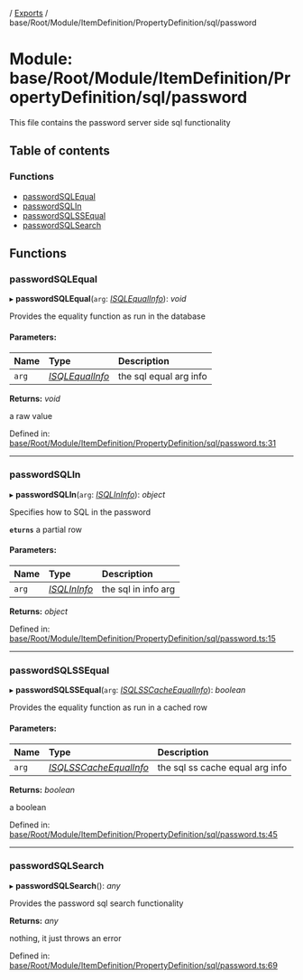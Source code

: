[](../README.md) / [Exports](../modules.md) / base/Root/Module/ItemDefinition/PropertyDefinition/sql/password

# Module: base/Root/Module/ItemDefinition/PropertyDefinition/sql/password

This file contains the password server side sql functionality

## Table of contents

### Functions

- [passwordSQLEqual](base_root_module_itemdefinition_propertydefinition_sql_password.md#passwordsqlequal)
- [passwordSQLIn](base_root_module_itemdefinition_propertydefinition_sql_password.md#passwordsqlin)
- [passwordSQLSSEqual](base_root_module_itemdefinition_propertydefinition_sql_password.md#passwordsqlssequal)
- [passwordSQLSearch](base_root_module_itemdefinition_propertydefinition_sql_password.md#passwordsqlsearch)

## Functions

### passwordSQLEqual

▸ **passwordSQLEqual**(`arg`: [*ISQLEqualInfo*](../interfaces/base_root_module_itemdefinition_propertydefinition_types.isqlequalinfo.md)): *void*

Provides the equality function as run in the database

#### Parameters:

Name | Type | Description |
:------ | :------ | :------ |
`arg` | [*ISQLEqualInfo*](../interfaces/base_root_module_itemdefinition_propertydefinition_types.isqlequalinfo.md) | the sql equal arg info   |

**Returns:** *void*

a raw value

Defined in: [base/Root/Module/ItemDefinition/PropertyDefinition/sql/password.ts:31](https://github.com/onzag/itemize/blob/5fcde7cf/base/Root/Module/ItemDefinition/PropertyDefinition/sql/password.ts#L31)

___

### passwordSQLIn

▸ **passwordSQLIn**(`arg`: [*ISQLInInfo*](../interfaces/base_root_module_itemdefinition_propertydefinition_types.isqlininfo.md)): *object*

Specifies how to SQL in the password

**`eturns`** a partial row

#### Parameters:

Name | Type | Description |
:------ | :------ | :------ |
`arg` | [*ISQLInInfo*](../interfaces/base_root_module_itemdefinition_propertydefinition_types.isqlininfo.md) | the sql in info arg   |

**Returns:** *object*

Defined in: [base/Root/Module/ItemDefinition/PropertyDefinition/sql/password.ts:15](https://github.com/onzag/itemize/blob/5fcde7cf/base/Root/Module/ItemDefinition/PropertyDefinition/sql/password.ts#L15)

___

### passwordSQLSSEqual

▸ **passwordSQLSSEqual**(`arg`: [*ISQLSSCacheEqualInfo*](../interfaces/base_root_module_itemdefinition_propertydefinition_types.isqlsscacheequalinfo.md)): *boolean*

Provides the equality function as run in a cached row

#### Parameters:

Name | Type | Description |
:------ | :------ | :------ |
`arg` | [*ISQLSSCacheEqualInfo*](../interfaces/base_root_module_itemdefinition_propertydefinition_types.isqlsscacheequalinfo.md) | the sql ss cache equal arg info   |

**Returns:** *boolean*

a boolean

Defined in: [base/Root/Module/ItemDefinition/PropertyDefinition/sql/password.ts:45](https://github.com/onzag/itemize/blob/5fcde7cf/base/Root/Module/ItemDefinition/PropertyDefinition/sql/password.ts#L45)

___

### passwordSQLSearch

▸ **passwordSQLSearch**(): *any*

Provides the password sql search functionality

**Returns:** *any*

nothing, it just throws an error

Defined in: [base/Root/Module/ItemDefinition/PropertyDefinition/sql/password.ts:69](https://github.com/onzag/itemize/blob/5fcde7cf/base/Root/Module/ItemDefinition/PropertyDefinition/sql/password.ts#L69)
